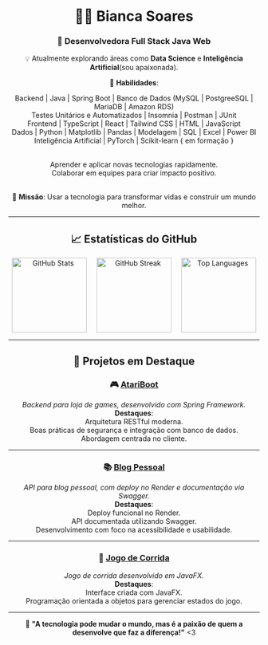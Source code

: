 <div align="center">  
      
# 👩‍💻 **Bianca Soares**       

### 💼 Desenvolvedora Full Stack Java Web<br>

💡 Atualmente explorando áreas como **Data Science** e **Inteligência Artificial**(sou apaixonada).<br>  

🌱 **Habilidades**:<br> 

 Backend | Java | Spring Boot | Banco de Dados (MySQL | PostgreeSQL | MariaDB | Amazon RDS)<br> 
 Testes Unitários e Automatizados | Insomnia | Postman | JUnit <br> 
 Frontend | TypeScript | React | Tailwind CSS | HTML | JavaScript<br> 
 Dados | Python | Matplotlib | Pandas | Modelagem | SQL | Excel | Power BI<br> 
 Inteligência Artificial | PyTorch | Scikit-learn { em formação }<br> <br> 
 
 Aprender e aplicar novas tecnologias rapidamente.<br> 
 Colaborar em equipes para criar impacto positivo.<br><br>
 
🚀 **Missão**: Usar a tecnologia para transformar vidas e construir um mundo melhor.

</div>

---

<div align="center">

## 📈 **Estatísticas do GitHub**
  
<div style="display: flex; justify-content: center; gap: 20px; flex-wrap: wrap;">

<img src="https://github-readme-stats.vercel.app/api?username=biancasuarz&theme=radical&hide_border=false&include_all_commits=true&count_private=true" alt="GitHub Stats" height="150px" />
<img src="https://github-readme-streak-stats.herokuapp.com/?user=biancasuarz&theme=radical&hide_border=false" alt="GitHub Streak" height="150px" />
<img src="https://github-readme-stats.vercel.app/api/top-langs/?username=biancasuarz&theme=radical&hide_border=false&layout=compact" alt="Top Languages" height="150px" />

</div>

</div>

---

<div align="center">

## 🌟 **Projetos em Destaque**

### 🎮 [**AtariBoot**](https://github.com/biancasuarz/AtariBoot)  
_Backend para loja de games, desenvolvido com Spring Framework._  
**Destaques**:  
 Arquitetura RESTful moderna.  
 Boas práticas de segurança e integração com banco de dados.  
 Abordagem centrada no cliente.

---

### 📚 [**Blog Pessoal**](https://github.com/biancasuarz/db_blogpessoal)  
_API para blog pessoal, com deploy no Render e documentação via Swagger._  
**Destaques**:  
 Deploy funcional no Render.  
 API documentada utilizando Swagger.  
 Desenvolvimento com foco na acessibilidade e usabilidade.

--- 

### 🚗 [**Jogo de Corrida**](https://github.com/biancasuarz/Games)  
_Jogo de corrida desenvolvido em JavaFX._  
**Destaques**:  
 Interface criada com JavaFX.  
 Programação orientada a objetos para gerenciar estados do jogo.  

</div>

---

<div align="center">


🌟 **"A tecnologia pode mudar o mundo, mas é a paixão de quem a desenvolve que faz a diferença!"** <3 

</div>
